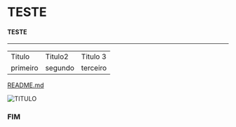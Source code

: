 # TESTE

#### TESTE

---

<table><tbody><tr><td>Titulo</td><td>Titulo2</td><td>Titulo 3</td></tr><tr><td>primeiro</td><td>segundo</td><td>terceiro</td></tr></tbody></table>

[README.md](README.md)

![TITULO](imagens/bd-banner.png)


### FIM